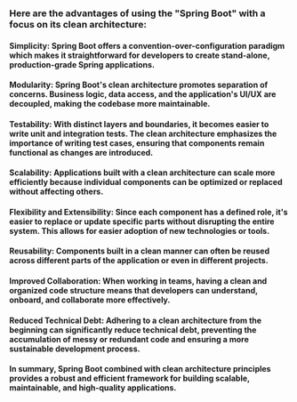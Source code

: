 ### Here are the advantages of using the "Spring Boot" with a focus on its clean architecture:

#### Simplicity: Spring Boot offers a convention-over-configuration paradigm which makes it straightforward for developers to create stand-alone, production-grade Spring applications.

#### Modularity: Spring Boot's clean architecture promotes separation of concerns. Business logic, data access, and the application's UI/UX are decoupled, making the codebase more maintainable.

#### Testability: With distinct layers and boundaries, it becomes easier to write unit and integration tests. The clean architecture emphasizes the importance of writing test cases, ensuring that components remain functional as changes are introduced.

#### Scalability: Applications built with a clean architecture can scale more efficiently because individual components can be optimized or replaced without affecting others.

#### Flexibility and Extensibility: Since each component has a defined role, it's easier to replace or update specific parts without disrupting the entire system. This allows for easier adoption of new technologies or tools.

#### Reusability: Components built in a clean manner can often be reused across different parts of the application or even in different projects.

#### Improved Collaboration: When working in teams, having a clean and organized code structure means that developers can understand, onboard, and collaborate more effectively.

#### Reduced Technical Debt: Adhering to a clean architecture from the beginning can significantly reduce technical debt, preventing the accumulation of messy or redundant code and ensuring a more sustainable development process.

#### In summary, Spring Boot combined with clean architecture principles provides a robust and efficient framework for building scalable, maintainable, and high-quality applications.
